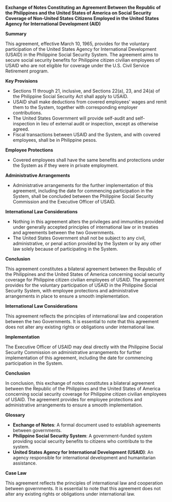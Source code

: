 **Exchange of Notes Constituting an Agreement Between the Republic of the Philippines and the United States of America on Social Security Coverage of Non-United States Citizens Employed in the United States Agency for International Development (AID)**

**Summary**

This agreement, effective March 10, 1965, provides for the voluntary participation of the United States Agency for International Development (USAID) in the Philippine Social Security System. The agreement aims to secure social security benefits for Philippine citizen civilian employees of USAID who are not eligible for coverage under the U.S. Civil Service Retirement program.

**Key Provisions**

*   Sections 11 through 21, inclusive, and Sections 22(a), 23, and 24(a) of the Philippine Social Security Act shall apply to USAID.
*   USAID shall make deductions from covered employees' wages and remit them to the System, together with corresponding employer contributions.
*   The United States Government will provide self-audit and self-inspection in lieu of external audit or inspection, except as otherwise agreed.
*   Fiscal transactions between USAID and the System, and with covered employees, shall be in Philippine pesos.

**Employee Protections**

*   Covered employees shall have the same benefits and protections under the System as if they were in private employment.

**Administrative Arrangements**

*   Administrative arrangements for the further implementation of this agreement, including the date for commencing participation in the System, shall be concluded between the Philippine Social Security Commission and the Executive Officer of USAID.

**International Law Considerations**

*   Nothing in this agreement alters the privileges and immunities provided under generally accepted principles of international law or in treaties and agreements between the two Governments.
*   The United States Government shall not be subject to any civil, administrative, or penal action provided by the System or by any other law solely because of participating in the System.

**Conclusion**

This agreement constitutes a bilateral agreement between the Republic of the Philippines and the United States of America concerning social security coverage for Philippine citizen civilian employees of USAID. The agreement provides for the voluntary participation of USAID in the Philippine Social Security System, with employee protections and administrative arrangements in place to ensure a smooth implementation.

**International Law Considerations**

This agreement reflects the principles of international law and cooperation between the two Governments. It is essential to note that this agreement does not alter any existing rights or obligations under international law.

**Implementation**

The Executive Officer of USAID may deal directly with the Philippine Social Security Commission on administrative arrangements for further implementation of this agreement, including the date for commencing participation in the System.

**Conclusion**

In conclusion, this exchange of notes constitutes a bilateral agreement between the Republic of the Philippines and the United States of America concerning social security coverage for Philippine citizen civilian employees of USAID. The agreement provides for employee protections and administrative arrangements to ensure a smooth implementation.

**Glossary**

*   **Exchange of Notes**: A formal document used to establish agreements between governments.
*   **Philippine Social Security System**: A government-funded system providing social security benefits to citizens who contribute to the system.
*   **United States Agency for International Development (USAID)**: An agency responsible for international development and humanitarian assistance.

**Case Law**

This agreement reflects the principles of international law and cooperation between governments. It is essential to note that this agreement does not alter any existing rights or obligations under international law.